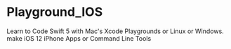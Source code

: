 # Playground_IOS
Learn to Code Swift 5 with Mac's Xcode Playgrounds or Linux or Windows. make iOS 12 iPhone Apps or Command Line Tools
